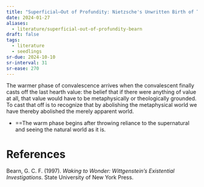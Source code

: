 ```yaml
---
title: "Superficial—Out of Profundity: Nietzsche's Unwritten Birth of Tragedy by Gordon Bearn"
date: 2024-01-27
aliases:
  - literature/superficial-out-of-profundity-bearn
draft: false
tags:
  - literature
  - seedlings
sr-due: 2024-10-10
sr-interval: 31
sr-ease: 270
---
```

The warmer phase of convalescence arrives when the convalescent finally casts off the last hearth value: the belief that if there were anything of value at all, that value would have to be meta­physically or theologically grounded. To cast that off is to recognize that by abolishing the metaphysical world we have thereby abolished the merely apparent world.
- ==The warm phase begins after throwing reliance to the supernatural and seeing the natural world as it is.

# References

Bearn, G. C. F. (1997). _Waking to Wonder: Wittgenstein’s Existential Investigations_. State University of New York Press.